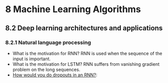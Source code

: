 # 8 Machine Learning Algorithms

## 8.2 Deep learning architectures and applications

### 8.2.1 Natural language processing

- What is the motivation for RNN?
RNN is used when the sequence of the input is important.
- What is the motivation for LSTM?
RNN suffers from vanishing gradient problem on the long sequences.
- [How would you do dropouts in an RNN?](https://adriangcoder.medium.com/a-review-of-dropout-as-applied-to-rnns-72e79ecd5b7b): 
